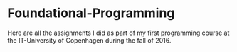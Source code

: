 # Foundational-Programming
Here are all the assignments I did as part of my first programming course at the IT-University of Copenhagen during the fall of 2016.
